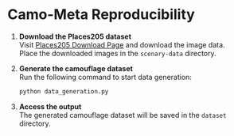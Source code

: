 # Camo-Meta Reproducibility

1. **Download the Places205 dataset**  
   Visit [Places205 Download Page](http://places.csail.mit.edu/downloadData.html) and download the image data.  
   Place the downloaded images in the `scenary-data` directory.

2. **Generate the camouflage dataset**  
   Run the following command to start data generation:

   ```bash
   python data_generation.py
   ```

3. **Access the output**  
   The generated camouflage dataset will be saved in the `dataset` directory.

